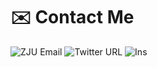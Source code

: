 # ✉️ Contact Me
![ZJU Email](https://img.shields.io/static/v1?color=blue&link=mailto%3Ajiaconghu%40zju.edu.cn&logo=Mail.Ru&message=jiaconghu@zju.edu.cn&style=social&label=email)
![Twitter URL](https://img.shields.io/twitter/url?label=https%3A%2F%2Ftwitter.com%2FJacyHoo&style=social&url=https%3A%2F%2Ftwitter.com%2FJacyHoo)
![Ins](https://img.shields.io/static/v1?color=blue&link=https%3A%2F%2Fwww.instagram.com%2Fjacyhoo%2F&logo=Instagram&message=jacyhoo&style=social&label=ins)
